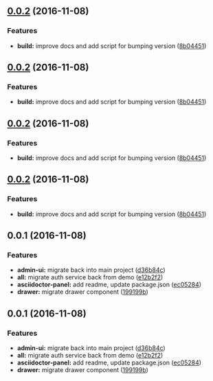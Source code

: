 <a name="0.0.2"></a>
## [0.0.2](https://github.com/ggranum/revector/compare/v0.0.1...v0.0.2) (2016-11-08)


### Features

* **build:** improve docs and add script for bumping version ([8b04451](https://github.com/ggranum/revector/commit/8b04451))



<a name="0.0.2"></a>
## [0.0.2](https://github.com/ggranum/revector/compare/v0.0.1...v0.0.2) (2016-11-08)


### Features

* **build:** improve docs and add script for bumping version ([8b04451](https://github.com/ggranum/revector/commit/8b04451))



<a name="0.0.2"></a>
## [0.0.2](https://github.com/ggranum/revector/compare/v0.0.1...v0.0.2) (2016-11-08)


### Features

* **build:** improve docs and add script for bumping version ([8b04451](https://github.com/ggranum/revector/commit/8b04451))



<a name="0.0.2"></a>
## [0.0.2](https://github.com/ggranum/revector/compare/v0.0.1...v0.0.2) (2016-11-08)


### Features

* **build:** improve docs and add script for bumping version ([8b04451](https://github.com/ggranum/revector/commit/8b04451))



<a name="0.0.1"></a>
## 0.0.1 (2016-11-08)


### Features

* **admin-ui:** migrate back into main project ([d36b84c](https://github.com/ggranum/revector/commit/d36b84c))
* **all:** migrate auth service back from demo ([e12b2f2](https://github.com/ggranum/revector/commit/e12b2f2))
* **asciidoctor-panel:** add readme, update package.json ([ec05284](https://github.com/ggranum/revector/commit/ec05284))
* **drawer:** migrate drawer component ([199199b](https://github.com/ggranum/revector/commit/199199b))



<a name="0.0.1"></a>
## 0.0.1 (2016-11-08)


### Features

* **admin-ui:** migrate back into main project ([d36b84c](https://github.com/ggranum/revector/commit/d36b84c))
* **all:** migrate auth service back from demo ([e12b2f2](https://github.com/ggranum/revector/commit/e12b2f2))
* **asciidoctor-panel:** add readme, update package.json ([ec05284](https://github.com/ggranum/revector/commit/ec05284))
* **drawer:** migrate drawer component ([199199b](https://github.com/ggranum/revector/commit/199199b))



